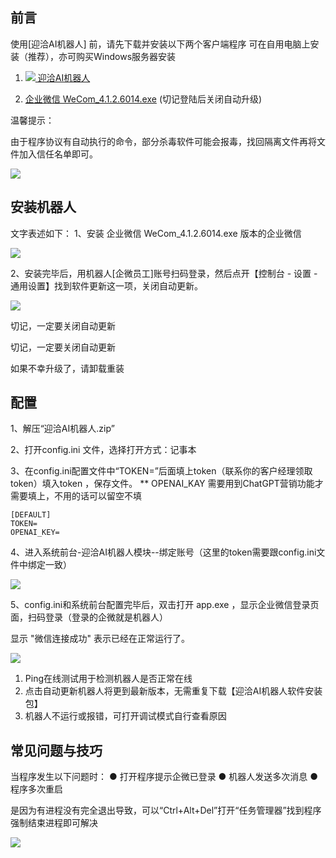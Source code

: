## 前言

使用[迎洽AI机器人] 前，请先下载并安装以下两个客户端程序
可在自用电脑上安装（推荐），亦可购买Windows服务器安装

1. [![](https://img.shields.io/badge/%E6%AD%A3%E7%89%88%E5%BC%80%E5%8F%91-2.4.19-yellow?style=flat-square&logo=windows) 迎洽AI机器人](https://lbb918.oss-cn-shenzhen.aliyuncs.com/bot/app.zip)

2. [企业微信 WeCom_4.1.2.6014.exe](https://dldir1.qq.com/wework/work_weixin/WeCom_4.1.2.6014.exe) (切记登陆后关闭自动升级)

温馨提示：

由于程序协议有自动执行的命令，部分杀毒软件可能会报毒，找回隔离文件再将文件加入信任名单即可。

![](/.media/1.11image1.png)


## 安装机器人

文字表述如下：
1、安装 企业微信 WeCom_4.1.2.6014.exe  版本的企业微信

![](/.media/1.11image2.png)

2、安装完毕后，用机器人[企微员工]账号扫码登录，然后点开【控制台 - 设置 - 通用设置】找到软件更新这一项，关闭自动更新。

![](/.media/1.11image3.png)


切记，一定要关闭自动更新

切记，一定要关闭自动更新

如果不幸升级了，请卸载重装


## 配置

1、解压“迎洽AI机器人.zip”



2、打开config.ini 文件，选择打开方式：记事本


3、在config.ini配置文件中“TOKEN=”后面填上token（联系你的客户经理领取token）填入token ，保存文件。
** OPENAI_KAY 需要用到ChatGPT营销功能才需要填上，不用的话可以留空不填
```
[DEFAULT]
TOKEN=
OPENAI_KEY=
```

4、进入系统前台-迎洽AI机器人模块--绑定账号（这里的token需要跟config.ini文件中绑定一致）


![](/.media/1.11image4.png)

5、config.ini和系统前台配置完毕后，双击打开 app.exe ，显示企业微信登录页面，扫码登录（登录的企微就是机器人）



显示 "微信连接成功" 表示已经在正常运行了。

![](/.media/1.11image5.png)

1. Ping在线测试用于检测机器人是否正常在线
2. 点击自动更新机器人将更到最新版本，无需重复下载【迎洽AI机器人软件安装包】
3. 机器人不运行或报错，可打开调试模式自行查看原因



## 常见问题与技巧

当程序发生以下问题时：
● 打开程序提示企微已登录
● 机器人发送多次消息
● 程序多次重启

是因为有进程没有完全退出导致，可以“Ctrl+Alt+Del”打开“任务管理器”找到程序强制结束进程即可解决

![](/.media/1.11image6.png)